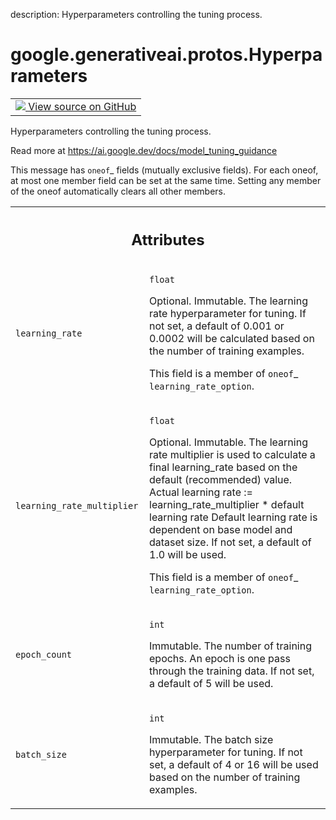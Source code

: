 description: Hyperparameters controlling the tuning process.

<div itemscope itemtype="http://developers.google.com/ReferenceObject">
<meta itemprop="name" content="google.generativeai.protos.Hyperparameters" />
<meta itemprop="path" content="Stable" />
</div>

# google.generativeai.protos.Hyperparameters

<!-- Insert buttons and diff -->

<table class="tfo-notebook-buttons tfo-api nocontent">
<td>
  <a target="_blank" href="https://github.com/googleapis/google-cloud-python/tree/main/packages/google-ai-generativelanguage/google/ai/generativelanguage_v1beta/types/tuned_model.py#L280-L341">
    <img src="https://www.tensorflow.org/images/GitHub-Mark-32px.png" />
    View source on GitHub
  </a>
</td>
</table>



Hyperparameters controlling the tuning process.

<!-- Placeholder for "Used in" -->
 Read more at
https://ai.google.dev/docs/model_tuning_guidance

This message has `oneof`_ fields (mutually exclusive fields).
For each oneof, at most one member field can be set at the same time.
Setting any member of the oneof automatically clears all other
members.




<!-- Tabular view -->
 <table class="responsive fixed orange">
<colgroup><col width="214px"><col></colgroup>
<tr><th colspan="2"><h2 class="add-link">Attributes</h2></th></tr>

<tr>
<td>

`learning_rate`<a id="learning_rate"></a>

</td>
<td>

`float`

Optional. Immutable. The learning rate
hyperparameter for tuning. If not set, a default
of 0.001 or 0.0002 will be calculated based on
the number of training examples.

This field is a member of `oneof`_ ``learning_rate_option``.

</td>
</tr><tr>
<td>

`learning_rate_multiplier`<a id="learning_rate_multiplier"></a>

</td>
<td>

`float`

Optional. Immutable. The learning rate multiplier is used to
calculate a final learning_rate based on the default
(recommended) value. Actual learning rate :=
learning_rate_multiplier \* default learning rate Default
learning rate is dependent on base model and dataset size.
If not set, a default of 1.0 will be used.

This field is a member of `oneof`_ ``learning_rate_option``.

</td>
</tr><tr>
<td>

`epoch_count`<a id="epoch_count"></a>

</td>
<td>

`int`

Immutable. The number of training epochs. An
epoch is one pass through the training data. If
not set, a default of 5 will be used.


</td>
</tr><tr>
<td>

`batch_size`<a id="batch_size"></a>

</td>
<td>

`int`

Immutable. The batch size hyperparameter for
tuning. If not set, a default of 4 or 16 will be
used based on the number of training examples.


</td>
</tr>
</table>



